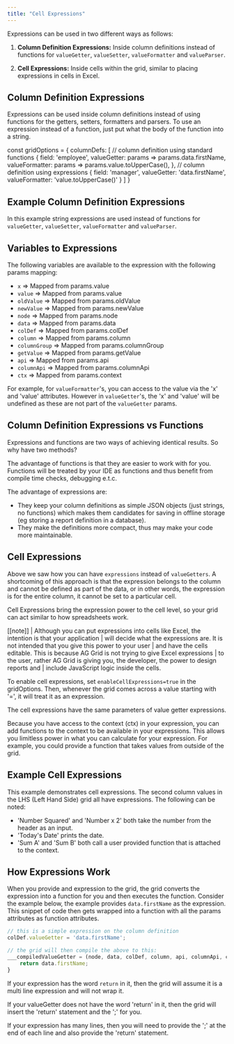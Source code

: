 ```yaml
---
title: "Cell Expressions"
---
```


Expressions can be used in two different ways as follows:

1. **Column Definition Expressions:** Inside column definitions instead of functions for `valueGetter`, `valueSetter`, `valueFormatter` and `valueParser`.

1. **Cell Expressions:** Inside cells within the grid, similar to placing expressions in cells in Excel.

## Column Definition Expressions

Expressions can be used inside column definitions instead of using functions for the getters, setters, formatters and parsers. To use an expression instead of a function, just put what the body of the function into a string.

<snippet>
const gridOptions = {
    columnDefs: [
        // column definition using standard functions
        {
            field: 'employee',
            valueGetter: params => params.data.firstName,
            valueFormatter: params => params.value.toUpperCase(),
        },
        // column definition using expressions
        {
            field: 'manager',
            valueGetter: 'data.firstName',
            valueFormatter: 'value.toUpperCase()'
        }
    ]
}
</snippet>

## Example Column Definition Expressions

In this example string expressions are used instead of functions for `valueGetter`, `valueSetter`, `valueFormatter` and `valueParser`.

<grid-example title='Column Definition Expressions' name='column-definition-expressions' type='mixed' options='{ "exampleHeight": 560 }'></grid-example>

## Variables to Expressions

The following variables are available to the expression with the following params mapping:

- `x` => Mapped from params.value
- `value` => Mapped from params.value
- `oldValue` => Mapped from params.oldValue
- `newValue` => Mapped from params.newValue
- `node` => Mapped from params.node
- `data` => Mapped from params.data
- `colDef` => Mapped from params.colDef
- `column` => Mapped from params.column
- `columnGroup` => Mapped from params.columnGroup
- `getValue` => Mapped from params.getValue
- `api` => Mapped from params.api
- `columnApi` => Mapped from params.columnApi
- `ctx` => Mapped from params.context


For example, for `valueFormatter`'s, you can access to the value via the 'x' and 'value' attributes. However in `valueGetter`'s, the 'x' and 'value' will be undefined as these are not part of the `valueGetter` params.

## Column Definition Expressions vs Functions

Expressions and functions are two ways of achieving identical results. So why have two methods?

The advantage of functions is that they are easier to work with for you. Functions will be treated by your IDE as functions and thus benefit from compile time checks, debugging e.t.c.


The advantage of expressions are:

- They keep your column definitions as simple JSON objects (just strings, no functions) which makes them candidates for saving in offline storage (eg storing a report definition in a database).
- They make the definitions more compact, thus may make your code more maintainable.

## Cell Expressions

Above we saw how you can have `expressions` instead of `valueGetters`. A shortcoming of this approach is that the expression belongs to the column and cannot be defined as part of the data, or in other words, the expression is for the entire column, it cannot be set to a particular cell.

Cell Expressions bring the expression power to the cell level, so your grid can act similar to how spreadsheets work.

[[note]]
| Although you can put expressions into cells like Excel, the intention is that your application
| will decide what the expressions are. It is not intended that you give this power to your user
| and have the cells editable. This is because AG Grid is not trying to give Excel expressions
| to the user, rather AG Grid is giving you, the developer, the power to design reports and
| include JavaScript logic inside the cells.

To enable cell expressions, set `enableCellExpressions=true` in the gridOptions. Then, whenever the grid comes across a value starting with '=', it will treat it as an expression.


The cell expressions have the same parameters of value getter expressions.

Because you have access to the context (ctx) in your expression, you can add functions to the context to be available in your expressions. This allows you limitless power in what you can calculate for your expression. For example, you could provide a function that takes values from outside of the grid.

## Example Cell Expressions

This example demonstrates cell expressions. The second column values in the LHS (Left Hand Side) grid all have expressions. The following can be noted:

- 'Number Squared' and 'Number x 2' both take the number from the header as an input.
- 'Today's Date' prints the date.
- 'Sum A' and 'Sum B' both call a user provided function that is attached to the context.

<grid-example title='Cell Expressions' name='cell-expressions' type='typescript' options='{ "exampleHeight": 455, "theme": "ag-theme-alpine-dark" }'></grid-example>

## How Expressions Work

When you provide and expression to the grid, the grid converts the expression into a function for you and then executes the function. Consider the example below, the example provides `data.firstName` as the expression. This snippet of code then gets wrapped into a function with all the params attributes as function attributes.

```js
// this is a simple expression on the column definition
colDef.valueGetter = 'data.firstName';

// the grid will then compile the above to this:
___compiledValueGetter = (node, data, colDef, column, api, columnApi, context, getValue) => {
    return data.firstName;
}
```

If your expression has the word `return` in it, then the grid will assume it is a multi line expression and will not wrap it.

If your valueGetter does not have the word 'return' in it, then the grid will insert the 'return' statement and the ';' for you.

If your expression has many lines, then you will need to provide the ';' at the end of each line and also provide the 'return' statement.
